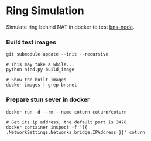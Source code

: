 # Ring Simulation
Simulate ring behind NAT in docker to test [bns-node](https://github.com/BNSnet/bns-node).

### Build test images
```shell
git submodule update --init --recursive

# This may take a while...
python nind.py build_image

# Show the built images
docker images | grep bnsnet
```

### Prepare stun sever in docker
```shell
docker run -d --rm --name coturn coturn/coturn

# Get its ip address, the default port is 3478
docker container inspect -f '{{ .NetworkSettings.Networks.bridge.IPAddress }}' coturn
```

